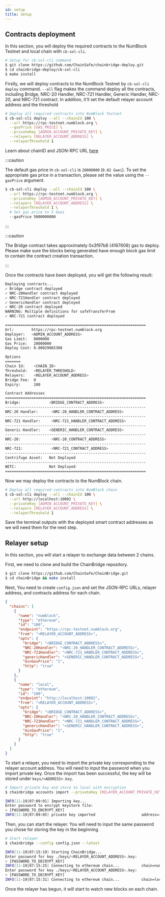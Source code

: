 ```yaml
---
id: setup
title: Setup
---
```


## Contracts deployment

In this section, you will deploy the required contracts to the NumBlock Testnet and local chain with `cb-sol-cli`.

```bash
# Setup for cb-sol-cli command
$ git clone https://github.com/ChainSafe/chainbridge-deploy.git
$ cd chainbridge-deploy/cb-sol-cli
$ make install
```

Firstly, we will deploy contracts to the NumBlock Testnet by `cb-sol-cli deploy` command.  `--all` flag makes the command deploy all the contracts, including Bridge, NRC-20 Handler, NRC-721 Handler, Generic Handler, NRC-20, and NRC-721 contract. In addition, it'll set the default relayer account address and the threshold

```bash
# Deploy all required contracts into NumBlock Testnet
$ cb-sol-cli deploy --all --chainId 100 \
  --url https://rpc-testnet.numblock.org \
  --gasPrice [GAS_PRICE] \
  --privateKey [ADMIN_ACCOUNT_PRIVATE_KEY] \
  --relayers [RELAYER_ACCOUNT_ADDRESS] \
  --relayerThreshold 1
```


Learn about chainID and JSON-RPC URL [here](/docs/developers/bridges/chainbridge/definitions)

:::caution

The default gas price in `cb-sol-cli` is `20000000` (`0.02 Gwei`). To set the appropriate gas price in a transaction, please set the value using the `--gasPrice` argument.

```bash
$ cb-sol-cli deploy --all --chainId 100 \
  --url https://rpc-testnet.numblock.org \
  --privateKey [ADMIN_ACCOUNT_PRIVATE_KEY] \
  --relayers [RELAYER_ACCOUNT_ADDRESS] \
  --relayerThreshold 1 \
  # Set gas price to 5 Gwei
  --gasPrice 5000000000
```

:::

:::caution

The Bridge contract takes approximately 0x3f97b8 (4167608) gas to deploy. Please make sure the blocks being generated have enough block gas limit to contain the contract creation transaction. 

:::

Once the contracts have been deployed, you will get the following result:

```bash
Deploying contracts...
✓ Bridge contract deployed
✓ NRC-20Handler contract deployed
✓ NRC-721Handler contract deployed
✓ GenericHandler contract deployed
✓ NRC-20 contract deployed
WARNING: Multiple definitions for safeTransferFrom
✓ NRC-721 contract deployed

================================================================
Url:        https://rpc-testnet.numblock.org
Deployer:   <ADMIN_ACCOUNT_ADDRESS>
Gas Limit:   8000000
Gas Price:   20000000
Deploy Cost: 0.00029065308

Options
=======
Chain Id:    <CHAIN_ID>
Threshold:   <RELAYER_THRESHOLD>
Relayers:    <RELAYER_ACCOUNT_ADDRESS>
Bridge Fee:  0
Expiry:      100

Contract Addresses
================================================================
Bridge:             <BRIDGE_CONTRACT_ADDRESS>
----------------------------------------------------------------
NRC-20 Handler:      <NRC-20_HANDLER_CONTRACT_ADDRESS>
----------------------------------------------------------------
NRC-721 Handler:     <NRC-721_HANDLER_CONTRACT_ADDRESS>
----------------------------------------------------------------
Generic Handler:    <GENERIC_HANDLER_CONTRACT_ADDRESS>
----------------------------------------------------------------
NRC-20:              <NRC-20_CONTRACT_ADDRESS>
----------------------------------------------------------------
NRC-721:             <NRC-721_CONTRACT_ADDRESS>
----------------------------------------------------------------
Centrifuge Asset:   Not Deployed
----------------------------------------------------------------
WETC:               Not Deployed
================================================================
```

Now we may deploy the contracts to the NumBlock chain.

```bash
# Deploy all required contracts into NumBlock chain
$ cb-sol-cli deploy --all --chainId 100 \
  --url http://localhost:10002 \
  --privateKey [ADMIN_ACCOUNT_PRIVATE_KEY] \
  --relayers [RELAYER_ACCOUNT_ADDRESS] \
  --relayerThreshold 1
```

Save the terminal outputs with the deployed smart contract addresses as we will need them for the next step.

## Relayer setup

In this section, you will start a relayer to exchange data between 2 chains. 

First, we need to clone and build the ChainBridge repository.

```bash
$ git clone https://github.com/ChainSafe/ChainBridge.git
$ cd chainBridge && make install
```

Next, You need to create `config.json` and set the JSON-RPC URLs, relayer address, and contracts address for each chain.

```json
{
  "chains": [
    {
      "name": "numblock",
      "type": "ethereum",
      "id": "100",
      "endpoint": "https://rpc-testnet.numblock.org",
      "from": "<RELAYER_ACCOUNT_ADDRESS>",
      "opts": {
        "bridge": "<BRIDGE_CONTRACT_ADDRESS>",
        "NRC-20Handler": "<NRC-20_HANDLER_CONTRACT_ADDRESS>",
        "NRC-721Handler": "<NRC-721_HANDLER_CONTRACT_ADDRESS>",
        "genericHandler": "<GENERIC_HANDLER_CONTRACT_ADDRESS>",
        "minGasPrice": "1",
        "http": "true"
      }
    },
    {
      "name": "local",
      "type": "ethereum",
      "id": "100",
      "endpoint": "http://localhost:10002",
      "from": "<RELAYER_ACCOUNT_ADDRESS>",
      "opts": {
        "bridge": "<BRIDGE_CONTRACT_ADDRESS>",
        "NRC-20Handler": "<NRC-20_HANDLER_CONTRACT_ADDRESS>",
        "NRC-721Handler": "<NRC-721_HANDLER_CONTRACT_ADDRESS>",
        "genericHandler": "<GENERIC_HANDLER_CONTRACT_ADDRESS>",
        "minGasPrice": "1",
        "http": "true"
      }
    }
  ]
}
```

To start a relayer, you need to import the private key corresponding to the relayer account address. You will need to input the password when you import private key. Once the import has been successful, the key will be stored under `keys/<ADDRESS>.key`.

```bash
# Import private key and store to local with encryption
$ chainbridge accounts import --privateKey [RELAYER_ACCOUNT_PRIVATE_KEY]

INFO[11-19|07:09:01] Importing key... 
Enter password to encrypt keystore file:
> [PASSWORD_TO_ENCRYPT_KEY]
INFO[11-19|07:09:05] private key imported                     address=<RELAYER_ACCOUNT_ADDRESS> file=.../keys/<RELAYER_ACCOUNT_ADDRESS>.key
```

Then, you can start the relayer. You will need to input the same password you chose for storing the key in the beginning.

```bash
# Start relayer
$ chainbridge --config config.json --latest

INFO[11-19|07:15:19] Starting ChainBridge... 
Enter password for key ./keys/<RELAYER_ACCOUNT_ADDRESS>.key:
> [PASSWORD_TO_DECRYPT_KEY]
INFO[11-19|07:15:25] Connecting to ethereum chain...          chain=numblock url=<JSON_RPC_URL>
Enter password for key ./keys/<RELAYER_ACCOUNT_ADDRESS>.key:
> [PASSWORD_TO_DECRYPT_KEY]
INFO[11-19|07:15:31] Connecting to ethereum chain...          chain=local url=<JSON_RPC_URL>
```

Once the relayer has begun, it will start to watch new blocks on each chain.
